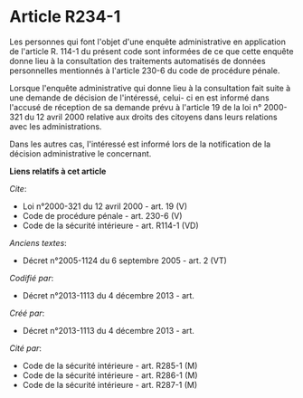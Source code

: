 # Article R234-1

Les personnes qui font l'objet d'une enquête administrative en application de l'article R. 114-1 du présent code sont
informées de ce que cette enquête donne lieu à la consultation des traitements automatisés de données personnelles mentionnés
à l'article 230-6 du code de procédure pénale. 

Lorsque l'enquête administrative qui donne lieu à la consultation fait suite à une demande de décision de l'intéressé, celui-
ci en est informé dans l'accusé de réception de sa demande prévu à l'article 19 de la loi n° 2000-321 du 12 avril 2000
relative aux droits des citoyens dans leurs relations avec les administrations. 

Dans les autres cas, l'intéressé est informé lors de la notification de la décision administrative le concernant.

**Liens relatifs à cet article**

_Cite_:

  - Loi n°2000-321 du 12 avril 2000 - art. 19 (V)
  - Code de procédure pénale - art. 230-6 (V)
  - Code de la sécurité intérieure - art. R114-1 (VD)

_Anciens textes_:

  - Décret n°2005-1124 du 6 septembre 2005 - art. 2 (VT)

_Codifié par_:

  - Décret n°2013-1113 du 4 décembre 2013 - art.

_Créé par_:

  - Décret n°2013-1113 du 4 décembre 2013 - art.

_Cité par_:

  - Code de la sécurité intérieure - art. R285-1 (M)
  - Code de la sécurité intérieure - art. R286-1 (M)
  - Code de la sécurité intérieure - art. R287-1 (M)
